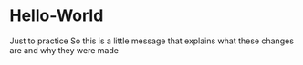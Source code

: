 # Hello-World
Just to practice
So this is a little message that explains what these changes are and why they were made
